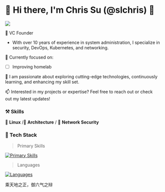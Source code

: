 # 👋 Hi there, I'm Chris Su (@slchris) 👋

[![](https://img.shields.io/badge/blog.plz.ac-up-brightegreen?style=for-the-badge)](https://blog.plz.ac)

💼 VC Founder

- With over 10 years of experience in system administration, I specialize in security, DevOps, Kubernetes, and networking.

🔧 Currently focused on:

- [ ] Improving homelab



🌱 I am passionate about exploring cutting-edge technologies, continuously learning, and enhancing my skill set.

📫 Interested in my projects or expertise? Feel free to reach out or check out my latest updates!

### ⚒ Skills
🥪 **Linux** /🗼 **Architecture** / 🍊 **Network Security**


### 🔧 Tech Stack

> Primary Skills


[![Primary Skills](https://skillicons.dev/icons?i=vim,git,linux,nix,arch,openstack,openshift,redhat,ros,terraform,vscode,kubernetes,nginx,obsidian,ubuntu,kali,emacs,docker,debian,cloudflare,bsd,azure,aws,apple,elasticsearch,figma,firebase,gcp,github,githubactions,gitlab,grafana,ansible,heroku,jenkins,mysql,mongodb,netlify,notion,postman,prometheus,pug,rabbitmq,raspberrypi,redis,tensorflow,pytorch,opencv,qt,electron,postgres,stackoverflow)](https://skillicons.dev)

> Languages

[![Languages](https://skillicons.dev/icons?i=py,r,rails,go,flask,c,bash,css,html,jquery,cmake,django,flask,flutter,haskell,java,kotlin,lua,md,matlab,ocaml,perl,php,spring,sqlite,scala,swift,ts,wasm,zig)](https://skillicons.dev)


乘天地之正，御六气之辩

